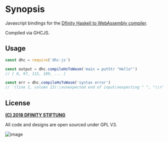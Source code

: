 <!---
[![NPM Package](https://img.shields.io/npm/v/dhc-js.svg?style=flat-square)](https://www.npmjs.org/package/dhc-js)
[![Build Status](https://img.shields.io/travis/dfinity/dhc-js.svg?branch=master&style=flat-square)](https://travis-ci.org/dfinity/dhc-js)
[![Coverage Status](https://img.shields.io/coveralls/dfinity/dhc-js.svg?style=flat-square)](https://coveralls.io/r/dfinity/dhc-js)
-->

# Synopsis

Javascript bindings for the [Dfinity Haskell to WebAssembly compiler](https://github.com/dfinity/dhc).

Compiled via GHCJS.

<!---
## Installation
`npm install dhc-js`
-->

## Usage

```javascript
const dhc = require('dhc-js')

const output = dhc.compileHsToWasm('main = putStr "Hello"')
// [ 0, 97, 115, 109, ... ]

const err = dhc.compileHsToWasm('syntax error')
// '(line 1, column 13):\nunexpected end of input\nexpecting " ", "\\r\\n", "--" or end of input\nexpected ='
```

## License

[**(C) 2018 DFINITY STIFTUNG**](http://dfinity.network)

All code and designs are open sourced under GPL V3.

![image](https://user-images.githubusercontent.com/6457089/32753794-10f4cbc2-c883-11e7-8dcf-ff8088b38f9f.png)
